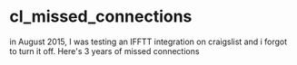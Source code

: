 # cl_missed_connections
in August 2015, I was testing an IFFTT integration on craigslist and i forgot to turn it off. Here's 3 years of missed connections
